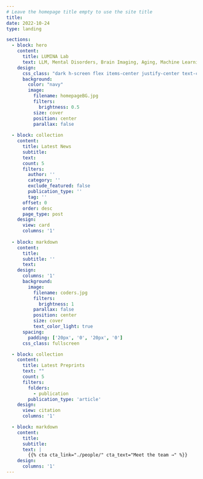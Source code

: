 ```yaml
---
# Leave the homepage title empty to use the site title
title:
date: 2022-10-24
type: landing

sections:
  - block: hero
    content:
      title: LUMINA Lab
      text: LLM, Mental Disorders, Brain Imaging, Aging, Machine Learning
    design:
      css_class: "dark h-screen flex items-center justify-center text-center"
      background:
        color: "navy"
        image:
          filename: homepageBG.jpg
          filters:
            brightness: 0.5
          size: cover
          position: center
          parallax: false
  
  - block: collection
    content:
      title: Latest News
      subtitle:
      text:
      count: 5
      filters:
        author: ''
        category: ''
        exclude_featured: false
        publication_type: ''
        tag: ''
      offset: 0
      order: desc
      page_type: post
    design:
      view: card
      columns: '1'
  
  - block: markdown
    content:
      title:
      subtitle: ''
      text:
    design:
      columns: '1'
      background:
        image: 
          filename: coders.jpg
          filters:
            brightness: 1
          parallax: false
          position: center
          size: cover
          text_color_light: true
      spacing:
        padding: ['20px', '0', '20px', '0']
      css_class: fullscreen

  - block: collection
    content:
      title: Latest Preprints
      text: ""
      count: 5
      filters:
        folders:
          - publication
        publication_type: 'article'
    design:
      view: citation
      columns: '1'

  - block: markdown
    content:
      title:
      subtitle:
      text: |
        {{% cta cta_link="./people/" cta_text="Meet the team →" %}}
    design:
      columns: '1'
---
```

